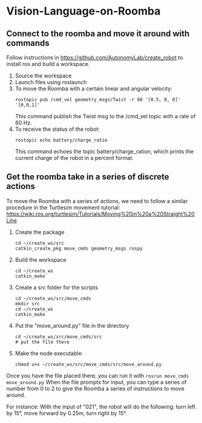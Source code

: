 # Vision-Language-on-Roomba
## Connect to the roomba and move it around with commands
Follow instructions in https://github.com/AutonomyLab/create_robot to install ros and build a workspace.
1. Source the workspace
2. Launch files using roslaunch
3. To move the Roomba with a certain linear and angular velocity:
    ```
    rostopic pub /cmd_vel geometry_msgs/Twist -r 60 '[0.5, 0, 0]' '[0,0,1]'
    ```
    This command publish the Twist msg to the /cmd_vel topic with a rate of 60 Hz.
4. To receive the status of the robot:
    ```
    rostopic echo battery/charge_ratio
    ```
    This command echoes the topic battery/charge_ration, which prints the current charge of the robot in a percent format.
    
## Get the roomba take in a series of discrete actions
To move the Roomba with a series of actions, we need to follow a similar procedure in the Turtlesim movement tutorial: https://wiki.ros.org/turtlesim/Tutorials/Moving%20in%20a%20Straight%20Line

1. Create the package
    ```
    cd ~/create_ws/src
    catkin_create_pkg move_cmds geometry_msgs rospy
    ```
2. Build the workspace
    ```
    cd ~/create_ws
    catkin_make
    ```
3. Create a src folder for the scripts
    ```
    cd ~/create_ws/src/move_cmds
    mkdir src
    cd ~/create_ws
    catkin_make
    ```
4. Put the "move_around.py" file in the directory
    ```
    cd ~/create_ws/src/move_cmds/src
    # put the file there
    ```
5. Make the node executable:
    ```
    chmod u+x ~/create_ws/src/move_cmds/src/move_around.py
    ```
Once you have the file placed there, you can run it with
    ```
    rosrun move_cmds move_around.py
    ```
When the file prompts for input, you can type a series of number from 0 to 2 to give the Roomba a series of instructions to move around.

For instance: With the input of "021", the robot will do the following: turn left by 15&deg;, move forward by 0.25m, turn right by 15&deg;.
